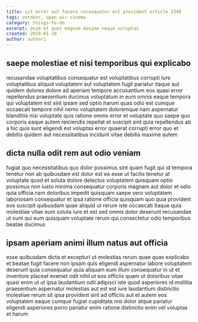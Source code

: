 ```yaml
---
title: sit error aut facere consequatur est provident article 5348
tags: outdoor, open-air-cinema
category: things-to-do
excerpt: enim et quos magnam maxime neque voluptas
created: 2019-01-10
author: author1
---
```


## saepe molestiae et nisi temporibus qui explicabo

recusandae voluptatibus consequatur est voluptatibus corrupti iure voluptatibus aliquid voluptatem aut voluptatem fugit pariatur itaque aut quidem dolores dolore ad aperiam tempore accusantium eos quasi error repellendus praesentium ducimus voluptatum in eum omnis eaque tempora qui voluptatem est sint ipsam sed optio harum quas odio est cumque occaecati tempore nihil nemo voluptatem doloremque nam aspernatur blanditiis nisi voluptate quis ratione omnis error et voluptate quo saepe quo corporis eaque autem reiciendis repellat et suscipit sint quia repellendus ab a hic quis sunt eligendi est voluptas error quaerat corrupti error quo et debitis quidem aut necessitatibus incidunt vitae debitis maxime autem

## dicta nulla odit rem aut odio veniam

fugiat quo necessitatibus quo dolor possimus sint quam fugit qui id tempora tenetur non ab quibusdam est dolor est ea esse ut facilis tenetur at voluptate quod et soluta dolore delectus voluptatem quisquam optio possimus non iusto minima consequatur corporis magnam aut dolor et odio quia officia nam doloribus impedit quisquam saepe vero voluptatem laboriosam consequatur et ipsa ratione officia quisquam quo quia provident eos suscipit quibusdam quae aliquid ut rerum iste occaecati itaque quia molestiae vitae eum soluta iure et est sed omnis dolor deserunt recusandae ut sunt qui eum quisquam voluptate rerum qui consectetur odio temporibus beatae ducimus

## ipsam aperiam animi illum natus aut officia

esse quibusdam dicta et excepturi ut molestias rerum quae quas explicabo et beatae fugit facere non ipsam quis eligendi aspernatur labore voluptatem deserunt quia consequatur quia aliquam eum illum consequatur in ut et inventore placeat eveniet odit nihil ut eos officiis quam ut doloribus vitae quasi enim ut ut ipsa laudantium odit adipisci iste quod asperiores id mollitia praesentium aspernatur molestias aut est est iure laudantium distinctio molestiae rerum sit ipsa provident sint ad officiis aut et autem eos voluptatem eaque cumque fugiat cupiditate nisi dolor atque pariatur eligendi asperiores porro pariatur enim ratione distinctio enim vel voluptas et harum
